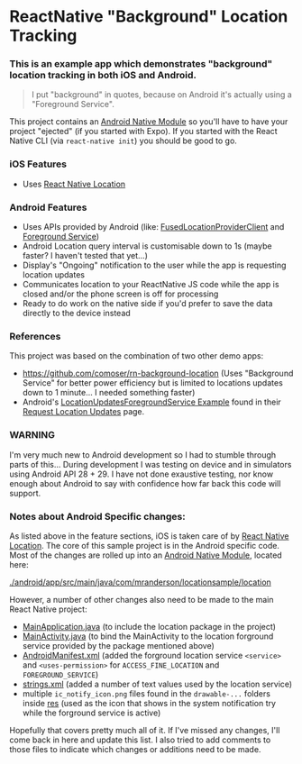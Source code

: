 # ReactNative "Background" Location Tracking

### This is an example app which demonstrates "background" location tracking in both iOS and Android.

> I put "background" in quotes, because on Android it's actually using a "Foreground Service".

This project contains an [Android Native Module](https://reactnative.dev/docs/native-modules-android) so you'll have to have your project "ejected" (if you started with Expo). If you started with the React Native CLI (via `react-native init`) you should be good to go.

### iOS Features

- Uses [React Native Location](https://github.com/timfpark/react-native-location)

### Android Features

- Uses APIs provided by Android (like: [FusedLocationProviderClient](https://developers.google.com/android/reference/com/google/android/gms/location/FusedLocationProviderClient) and [Foreground Service](https://developer.android.com/guide/components/services#Types-of-services))
- Android Location query interval is customisable down to 1s (maybe faster? I haven't tested that yet...)
- Display's "Ongoing" notification to the user while the app is requesting location updates
- Communicates location to your ReactNative JS code while the app is closed and/or the phone screen is off for processing
- Ready to do work on the native side if you'd prefer to save the data directly to the device instead

### References

This project was based on the combination of two other demo apps:

- https://github.com/comoser/rn-background-location (Uses "Background Service" for better power efficiency but is limited to locations updates down to 1 minute... I needed something faster)
- Android's [LocationUpdatesForegroundService Example](https://github.com/android/location-samples/tree/432d3b72b8c058f220416958b444274ddd186abd/LocationUpdatesForegroundService) found in their [Request Location Updates](https://developer.android.com/training/location/request-updates#addt-resources) page.

### WARNING

I'm very much new to Android development so I had to stumble through parts of this... During development I was testing on device and in simulators using Android API 28 + 29. I have not done exaustive testing, nor know enough about Android to say with confidence how far back this code will support.

### Notes about Android Specific changes:

As listed above in the feature sections, iOS is taken care of by [React Native Location](https://github.com/timfpark/react-native-location). The core of this sample project is in the Android specific code. Most of the changes are rolled up into an [Android Native Module](https://reactnative.dev/docs/native-modules-android), located here:

[./android/app/src/main/java/com/mranderson/locationsample/location](./android/app/src/main/java/com/mranderson/locationsample/location)

However, a number of other changes also need to be made to the main React Native project:

- [MainApplication.java](./android/app/src/main/java/com/mranderson/locationsample/MainApplication.java) (to include the location package in the project)
- [MainActivity.java](./android/app/src/main/java/com/mranderson/locationsample/MainActivity.java) (to bind the MainActivity to the location forground service provided by the package mentioned above)
- [AndroidManifest.xml](./android/app/src/main/AndroidManifest.xml) (added the forground location service `<service>` and `<uses-permission>` for `ACCESS_FINE_LOCATION` and `FOREGROUND_SERVICE`)
- [strings.xml](./android/app/src/main/res/values/strings.xml) (added a number of text values used by the location service)
- multiple `ic_notify_icon.png` files found in the `drawable-...` folders inside [res](./android/app/src/main/res) (used as the icon that shows in the system notification try while the forground service is active)

Hopefully that covers pretty much all of it. If I've missed any changes, I'll come back in here and update this list. I also tried to add comments to those files to indicate which changes or additions need to be made.
